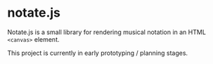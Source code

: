 
# notate.js

Notate.js is a small library for rendering musical notation in an HTML
`<canvas>` element. 

This project is currently in early prototyping / planning stages.

